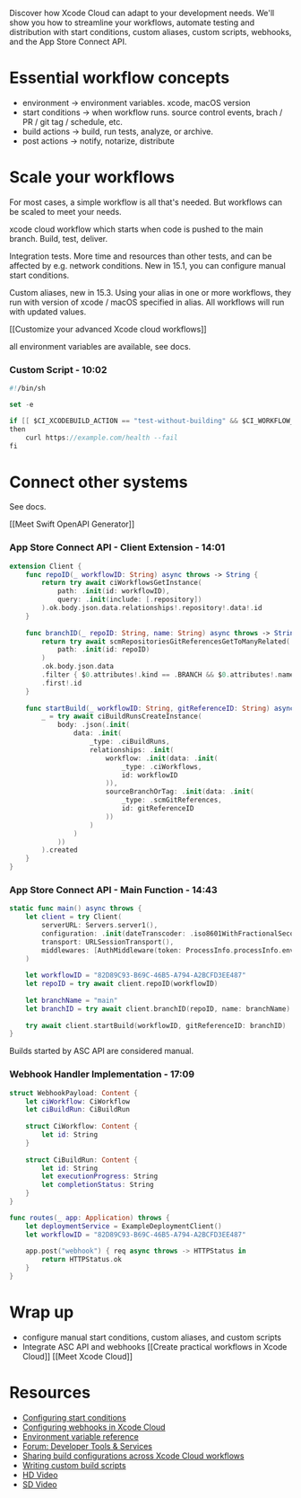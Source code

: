 

Discover how Xcode Cloud can adapt to your development needs. We'll show you how to streamline your workflows, automate testing and distribution with start conditions, custom aliases, custom scripts, webhooks, and the App Store Connect API.

# Essential workflow concepts
* environment -> environment variables.  xcode, macOS version
* start conditions -> when workflow runs.  source control events, brach / PR / git tag / schedule, etc.
* build actions -> build, run tests, analyze, or archive. 
* post actions -> notify, notarize, distribute

# Scale your workflows

For most cases, a simple workflow is all that's needed.  But workflows can be scaled to meet your needs.

xcode cloud workflow which starts when code is pushed to the main branch.  Build, test, deliver.  

Integration tests.  More time and resources than other tests, and can be affected by e.g. network conditions.  New in 15.1, you can configure manual start conditions.

Custom aliases, new in 15.3.  Using your alias in one or more workflows, they run with version of xcode / macOS specified in alias.  All workflows will run with updated values.

[[Customize your advanced Xcode cloud workflows]]

all environment variables are available, see docs.

### Custom Script - 10:02
```swift
#!/bin/sh

set -e

if [[ $CI_XCODEBUILD_ACTION == "test-without-building" && $CI_WORKFLOW_ID == "82D89C93-B69C-46B5-A794-A2BCFD3EE487" ]]
then
    curl https://example.com/health --fail
fi
```


# Connect other systems


See docs.

[[Meet Swift OpenAPI Generator]]



### App Store Connect API - Client Extension - 14:01
```swift
extension Client {
    func repoID(_ workflowID: String) async throws -> String {
        return try await ciWorkflowsGetInstance(
            path: .init(id: workflowID),
            query: .init(include: [.repository])
        ).ok.body.json.data.relationships!.repository!.data!.id
    }
    
    func branchID(_ repoID: String, name: String) async throws -> String {
        return try await scmRepositoriesGitReferencesGetToManyRelated(
            path: .init(id: repoID)
        )
        .ok.body.json.data
        .filter { $0.attributes!.kind == .BRANCH && $0.attributes!.name == name }
        .first!.id
    }
    
    func startBuild(_ workflowID: String, gitReferenceID: String) async throws {
        _ = try await ciBuildRunsCreateInstance(
            body: .json(.init(
                data: .init(
                    _type: .ciBuildRuns,
                    relationships: .init(
                        workflow: .init(data: .init(
                            _type: .ciWorkflows,
                            id: workflowID
                        )),
                        sourceBranchOrTag: .init(data: .init(
                            _type: .scmGitReferences,
                            id: gitReferenceID
                        ))
                    )
                )
            ))
        ).created
    }
}
```



### App Store Connect API - Main Function - 14:43
```swift
static func main() async throws {
    let client = try Client(
        serverURL: Servers.server1(),
        configuration: .init(dateTranscoder: .iso8601WithFractionalSeconds),
        transport: URLSessionTransport(),
        middlewares: [AuthMiddleware(token: ProcessInfo.processInfo.environment["TOKEN"]!)]
    )
    
    let workflowID = "82D89C93-B69C-46B5-A794-A2BCFD3EE487"
    let repoID = try await client.repoID(workflowID)
    
    let branchName = "main"
    let branchID = try await client.branchID(repoID, name: branchName)
    
    try await client.startBuild(workflowID, gitReferenceID: branchID)
}
```

Builds started by ASC API are considered manual.

### Webhook Handler Implementation - 17:09
```swift
struct WebhookPayload: Content {
    let ciWorkflow: CiWorkflow
    let ciBuildRun: CiBuildRun
    
    struct CiWorkflow: Content {
        let id: String
    }
    
    struct CiBuildRun: Content {
        let id: String
        let executionProgress: String
        let completionStatus: String
    }
}

func routes(_ app: Application) throws {
    let deploymentService = ExampleDeploymentClient()
    let workflowID = "82D89C93-B69C-46B5-A794-A2BCFD3EE487"
    
    app.post("webhook") { req async throws -> HTTPStatus in
        return HTTPStatus.ok
    }
}
```

# Wrap up
* configure manual start conditions, custom aliases, and custom scripts
* Integrate ASC API and webhooks
[[Create practical workflows in Xcode Cloud]]
[[Meet Xcode Cloud]]

# Resources
* [Configuring start conditions](https://developer.apple.com/documentation/Xcode/Configuring-Start-Conditions)
* [Configuring webhooks in Xcode Cloud](https://developer.apple.com/documentation/Xcode/Configuring-Webhooks-in-Xcode-Cloud)
* [Environment variable reference](https://developer.apple.com/documentation/Xcode/Environment-Variable-Reference)
* [Forum: Developer Tools & Services](https://developer.apple.com/forums/topics/developer-tools-and-services?cid=vf-a-0010)
* [Sharing build configurations across Xcode Cloud workflows](https://developer.apple.com/documentation/Xcode/Sharing-build-configurations-across-xcode-cloud-workflows)
* [Writing custom build scripts](https://developer.apple.com/documentation/Xcode/Writing-Custom-Build-Scripts)
* [HD Video](https://devstreaming-cdn.apple.com/videos/wwdc/2024/10200/5/28E5AAA4-9AE8-427A-B577-512070861A1A/downloads/wwdc2024-10200_hd.mp4?dl=1)
* [SD Video](https://devstreaming-cdn.apple.com/videos/wwdc/2024/10200/5/28E5AAA4-9AE8-427A-B577-512070861A1A/downloads/wwdc2024-10200_sd.mp4?dl=1)